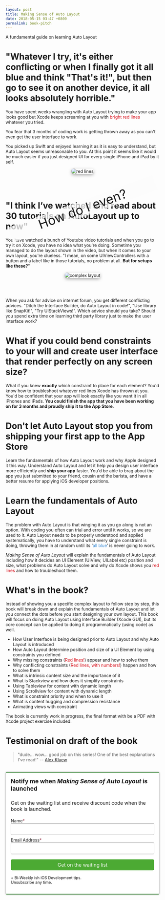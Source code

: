```yaml
---
layout: post
title: Making Sense of Auto Layout
date: 2018-05-15 03:47 +0800
permalink: book-pitch
---
```


<style>
button,
input,
optgroup,
select,
textarea {
    margin: 0; /* 3 */
    color: inherit; /* 1 */
    font: inherit; /* 2 */
}
button {
    overflow: visible;
    border: none;
}
button,
select {
    text-transform: none;
}
button,
html input[type="button"],
/* 1 */
input[type="reset"],
input[type="submit"] {
    cursor: pointer; /* 3 */

    -webkit-appearance: button; /* 2 */
}
button[disabled],
html input[disabled] {
    cursor: default;
}
button::-moz-focus-inner,
input::-moz-focus-inner {
    padding: 0;
    border: 0;
}
input {
    line-height: normal;
}
input:focus {
    outline: none;
}

.drop-shadow{
  -webkit-box-shadow: 0px 4px 12px -1px rgba(156,156,156,1);
  -moz-box-shadow: 0px 4px 12px -1px rgba(156,156,156,1);
  box-shadow: 0px 4px 12px -1px rgba(156,156,156,1);

  border-radius: 6px;
}

.how{
  display: block;
  font-size: 3em; 
  position: relative; 
  top: -6em;
  transform: rotate(-20deg); 
  -ms-transform: rotate(-20deg); 
  -webkit-transform: rotate(-20deg);
  background-color: rgba(253, 253, 253, 0.75);
  max-width: 800px;
}

.red{
  color: #D8141F;
}

.post-subscribe{
  margin-top: 2rem;
  margin-bottom: 2rem;
  margin-left: auto;
  margin-right: auto;
  max-width: 700px;

  padding: 1rem;
  border: 1px solid #CCC;
  text-align: left;
  border-radius: 4px;

  background-color: #FFF;
  border-top: 2px solid #338332;
  border-bottom: 2px solid #338332;

  box-shadow: 0px 0px 5px rgba(0,0,0,.3);
}

.post-subscribe h4{
  font-size: 1.2rem;
  font-weight: 700;
  margin-top: 0;
}


.post-subscribe input{
  font-size: 1rem;
  padding: 0.5rem; 
  border-radius: 3px;
  border: 1px solid #999;
  box-sizing: border-box;
  -moz-box-sizing: border-box;
  -webkit-box-sizing: border-box;

  width: 100%;
}

.post-subscribe input[type="submit"]{
  font-size: 1rem;
  padding:0.5rem ; 
  background-color: #4caa33; 
  color: #f9f9f9;
  cursor:pointer;
  -webkit-border-radius: 5px;
  border-radius: 5px; 
  width: 100%;

  border: 0;
}

.post-subscribe input[type="submit"]:hover{
/*  background-color: #4BC948;
  color: #F9F9F9; */
}
</style>

A fundamental guide on learning Auto Layout

# "Whatever I try, it's either conflicting or when I finally got it all blue and think "**That's it!**", but then go to see it on another device, it all looks absolutely horrible."

You have spent weeks wrangling with Auto Layout trying to make your app looks good but Xcode keeps screaming at you with <span class="red">bright red lines</span> whatever you tried. 

You fear that 3 months of coding work is getting thrown away as you can't even get the user interface to work.

You picked up Swift and enjoyed learning it as it is easy to understand, but Auto Layout seems unreasonable to you. At this point it seems like it would be much easier if you just designed UI for every single iPhone and iPad by it self.

<div style="text-align: center;">
  <img class="drop-shadow" src="https://iosimage.s3.amazonaws.com/autolayoutbook/red_lines.png" alt="red lines" />
</div>

<br><br>

# "I think I’ve watched and read about 30 tutorials on AutoLayout up to now"

You have watched a bunch of Youtube video tutorials and when you go to try it on Xcode, you have no idea what you're doing.
Sometime you managed to do the layout shown in the video, but when it comes to your own layout, you're clueless. "I mean, on some UIViewControllers with a button and a label like in those tutorials, no problem at all. **But for setups like these?**"

<div style="text-align: center;">
  <img class="drop-shadow" src="https://iosimage.s3.amazonaws.com/autolayoutbook/complex_layout.png" alt="complex layout" />
  <div class="how">How do I even?</div>
</div>

When you ask for advice on internet forum, you get different conflicting advices. "Ditch the Interface Builder, do Auto Layout in code!", "Use library like SnapKit!", "Try UIStackViews!". Which advice should you take? Should you spend extra time on learning third party library just to make the user interface work?

# What if you could bend constraints to your will and create user interface that render perfectly on any screen size?
What if you knew **exactly** which constraint to place for each element? You'd know how to troubleshoot whatever red lines Xcode has thrown at you. You'd be confident that your app will look exactly like you want it in all iPhones and iPads. **You could finish the app that you have been working on for 3 months and proudly ship it to the App Store**.

# Don't let Auto Layout stop you from shipping your first app to the App Store
Learn the fundamentals of how Auto Layout work and why Apple designed it this way. Understand Auto Layout and let it help you design user interface more efficiently and **ship your app** faster. You'd be able to brag about the app you just submitted to your friend, cousin and the barista, and have a better resume for applying iOS developer positions.

# Learn the fundamentals of Auto Layout
The problem with Auto Layout is that winging it as you go along is not an option. With coding you often can trial and error until it works, so we are used to it. Auto Layout needs to be properly understood and applied systematically, you have to understand what every single constraint is doing, throwing them in at random until its ‘<span style="color:#4691D6;">all blue</span>’ is never going to work.

_Making Sense of Auto Layout_ will explain the fundamentals of Auto Layout including how it decides an UI Element (UIView, UILabel etc) position and size, what problems do Auto Layout solve and why do Xcode shows you <span class="red">red lines</span> and how to troubleshoot them.

# What's in the book?
Instead of showing you a specific complex layout to follow step by step, this book will break down and explain the fundamentals of Auto Layout and let you connect the dots before you start designing your own layout. This book will focus on doing Auto Layout using Interface Builder (Xcode GUI), but its core concept can be applied to doing it programmatically (using code) as well.

- How User Interface is being designed prior to Auto Layout and why Auto Layout is introduced
- How Auto Layout determine position and size of a UI Element by using constraints you defined
- Why missing constraints (<span class="red">Red lines!</span>) appear and how to solve them
- Why conflicting constraints (<span class="red">Red lines, with numbers!</span>) happen and how to solve them
- What is intrinsic content size and the importance of it
- What is Stackview and how does it simplify constraints
- Using Tableview for content with dynamic length
- Using Scrollview for content with dynamic length
- What is constraint priority and when to use it
- What is content hugging and compression resistance
- Animating views with constraint

The book is currently work in progress, the final format with be a PDF with Xcode project exercise included.

# Testimonial on draft of the book
> "dude... wow... good job on this series! One of the best explanations I've read!"
>  -- [Alex Kluew](https://twitter.com/getaclue_1)

<div class="post-subscribe">
  <h4 data-drip-attribute="headline">Notify me when <i>Making Sense of Auto Layout</i> is launched</h4>
  <span style="font-size:1rem;"> 
    Get on the waiting list and receive discount code when the book is launched.<br /><br/>
  </span>
  <form action="https://www.getdrip.com/forms/295054774/submissions" method="post" data-drip-embedded-form="295054774">
    <div style="margin-bottom: 0.5rem;">
        <label for="drip-firstname">Name<span style="color:#952B45;">*</span></label><br />
        <input type="text" id="drip-firstname" name="fields[firstname]" value="" />
    </div>
    <div>
        <label for="drip-email">Email Address<span style="color:#952B45;">*</span></label><br />
        <input type="email" id="drip-email" name="fields[email]" value="" />
    </div>
    <div>
      <br>
      <input type="submit" value="Get on the waiting list" data-drip-attribute="sign-up-button" />
      <br><br>
      <span style="font-size: 0.8rem;">+ Bi-Weekly ish iOS Development tips.<br> Unsubscribe any time.</span>
    </div>
  </form>
</div>